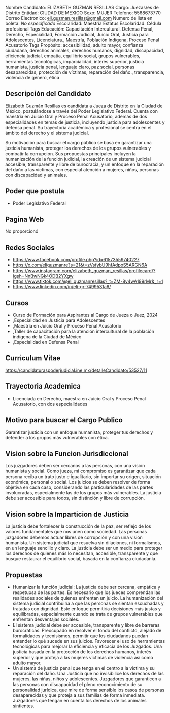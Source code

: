 Nombre Candidato: ELIZABETH GUZMAN RESILLAS
Cargo: Juezas/es de Distrito
Entidad: CIUDAD DE MEXICO
Sexo: MUJER
Telefono: 5568673770
Correo Electronico: eli.guzman.resillas@gmail.com
Numero de lista en boleta: *No especificado*
Escolaridad: Maestría
Estatus Escolaridad: Cédula profesional
Tags Educación: Capacitación Intercultural, Defensa Penal, Derecho, Especialidad, Formación Judicial, Juicio Oral, Justicia para Adolescentes, Licenciatura., Maestría, Población Indígena, Proceso Penal Acusatorio
Tags Propósito: accesibilidad, adulto mayor, confianza ciudadana, derechos animales, derechos humanos, dignidad, discapacidad, eficiencia judicial, empatía, equilibrio social, grupos vulnerables, herramientas tecnológicas, imparcialidad, interés superior, justicia humanista, justicia penal, lenguaje claro, paz social, personas desaparecidas, protección de víctimas, reparación del daño., transparencia, violencia de género, ética


## Descripción del Candidato 

Elizabeth Guzmán Resillas es candidata a Jueza de Distrito en la Ciudad de México, postulándose a través del Poder Legislativo Federal. Cuenta con maestría en Juicio Oral y Proceso Penal Acusatorio, además de dos especialidades en temas de justicia, incluyendo justicia para adolescentes y defensa penal. Su trayectoria académica y profesional se centra en el ámbito del derecho y el sistema judicial.

Su motivación para buscar el cargo público se basa en garantizar una justicia humanista, proteger los derechos de los grupos vulnerables y combatir la corrupción. Sus propuestas principales incluyen la humanización de la función judicial, la creación de un sistema judicial accesible, transparente y libre de burocracia, y un enfoque en la reparación del daño a las víctimas, con especial atención a mujeres, niños, personas con discapacidad y animales.


## Poder que postula

- Poder Legislativo Federal


## Pagina Web

No proporcionó


## Redes Sociales

- https://www.facebook.com/profile.php?id=61573559740227
- https://x.com/eliguzmanre?s=21&t=zVsfybU9hfAdpoS5ARGN6A
- https://www.instagram.com/elizabeth_guzman_resillas/profilecard/?igsh=NnBwNGk4ODB2YXgw
- https://www.tiktok.com/@eli.guzmanresillas?_t=ZM-8v4wA199rMr&_r=1
- https://www.linkedin.com/in/eli-gr-7499531a6/


## Cursos

- Curso de Formación para Aspirantes al Cargo de Jueza o Juez, 2024
- ,Especialidad en Justicia para Adolescentes
- ,Maestría en Juicio Oral y Proceso Penal Acusatorio
- ,Taller de capacitación para la atención intercultural de la población indígena de la Ciudad de México
- ,Especialidad en Defensa Penal


## Curriculum Vitae

https://candidaturaspoderjudicial.ine.mx/detalleCandidato/53527/11


## Trayectoria Academica

- Licenciada en Derecho, maestra en Juicio Oral y Proceso Penal Acusatorio, con dos especialidades


## Motivo para buscar el Cargo Publico

Garantizar justicia con un enfoque humanista, proteger tus derechos y defender a los grupos más vulnerables con ética.


## Vision sobre la Funcion Jurisdiccional

Los juzgadores deben ser cercanos a las personas, con una visión humanista y social. Como jueza, mi compromiso es garantizar que cada persona reciba un trato justo e igualitario, sin importar su origen, situación económica, personal o social. Los juicios se deben resolver de forma objetiva en cada caso, considerando las particularidades de las partes involucradas, especialmente las de los grupos más vulnerables. La justicia debe ser accesible para todos, sin distinción y libre de corrupción.


## Vision sobre la Imparticion de Justicia

La justicia debe fortalecer la construcción de la paz, ser reflejo de los valores fundamentales que nos unen como sociedad. Las personas juzgadores debemos actuar libres de corrupción y con una visión humanista. Un sistema judicial que resuelva sin dilaciones, ni formalismos, en un lenguaje sencillo y claro. La justicia debe ser un medio para proteger los derechos de quienes más lo necesitan, accesible, transparente y que busque restaurar el equilibrio social, basada en la confianza ciudadanía.


## Propuestas

- Humanizar la función judicial: La justicia debe ser cercana, empática y respetuosa de las partes. Es necesario que los jueces comprendan las realidades sociales de quienes enfrentan un juicio. La humanización del sistema judicial contribuiría a que las personas se sientan escuchadas y tratadas con dignidad. Este enfoque permitiría decisiones más justas y equilibradas, especialmente cuando se trata de grupos vulnerables que enfrentan desventajas sociales.
- El sistema judicial debe ser accesible, transparente y libre de barreras burocráticas. Preocupado en resolver el fondo del conflicto, alejado de formalidades y tecnisismos, permitir que los ciudadanos puedan entender lo qué sucede en sus juicios. Favorecer el uso de herramientas tecnológicas para mejorar la eficiencia y eficacia de los Juzgados. Una justicia basada en la protección de los derechos humanos, interés superior y que proteja a las mujeres víctimas de violencia así como adulto mayor.
- Un sistema de justicia penal que tenga en el centro a la víctima y su reparación del daño. Una Justicia que no invisibilice los derechos de las mujeres, las niñas, niños y adolescentes. Juzgadores que garanticen a las personas con discapacidad el pleno reconocimiento de su personalidad jurídica, que mire de forma sensible los casos de personas desaparecidas y que proteja a sus familias de forma inmediata. Juzgadores que tengan en cuenta los derechos de los animales sintientes.

